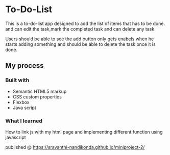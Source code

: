 # To-Do-List

This is a to-do-list app designed to add the list of items that has to be done.
and can edit the task,mark the completed task and can delete any task.

Users should be able to see the add button only gets enabels when he starts
adding something and should be able to delete the task once it is done.


## My process

### Built with

- Semantic HTML5 markup
- CSS custom properties
- Flexbox
- Java script

### What I learned
How to link js with my html page and implementing different function using 
javascript


published @ https://sravanthi-nandikonda.github.io/miniproject-2/ 

